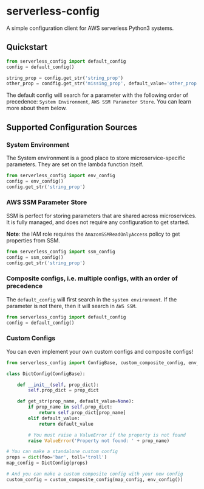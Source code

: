 # serverless-config

A simple configuration client for AWS serverless Python3 systems.

## Quickstart

```python
from serverless_config import default_config
config = default_config()

string_prop = config.get_str('string_prop')
other_prop = condfig.get_str('missing_prop', default_value='other_prop')
```

The default config will search for a parameter with the following order of precedence: `System Environment`, `AWS SSM Parameter Store`.  You can learn more about them below.

## Supported Configuration Sources

### System Environment

The System environment is a good place to store microservice-specific parameters.  They are set on the lambda function itself.

```python
from serverless_config import env_config
config = env_config()
config.get_str('string_prop')
```

### AWS SSM Parameter Store

SSM is perfect for storing parameters that are shared across microservices.  It is fully managed, and does not require any configuration to get started.

**Note**: the IAM role requires the `AmazonSSMReadOnlyAccess` policy to get properties from SSM.

```python
from serverless_config import ssm_config
config = ssm_config()
config.get_str('string_prop')
```

### Composite configs, i.e. multiple configs, with an order of precedence

The `default_config` will first search in the `system environment`.  If the  parameter is not there, then it will search in `AWS SSM`.

```python
from serverless_config import default_config
config = default_config()
```

### Custom Configs

You can even implement your own custom configs and composite configs!

```python
from serverless_config import ConfigBase, custom_composite_config, env_config

class DictConfig(ConfigBase):

    def __init__(self, prop_dict):
        self.prop_dict = prop_dict

    def get_str(prop_name, default_value=None):
        if prop_name in self.prop_dict:
            return self.prop_dict[prop_name]
        elif default_value:
            return default_value

        # You must raise a ValueError if the property is not found
        raise ValueError('Property not found: ' + prop_name)

# You can make a standalone custom config
props = dict(foo='bar', toll='troll')
map_config = DictConfig(props)

# And you can make a custom composite config with your new config
custom_config = custom_composite_config(map_config, env_config())
```